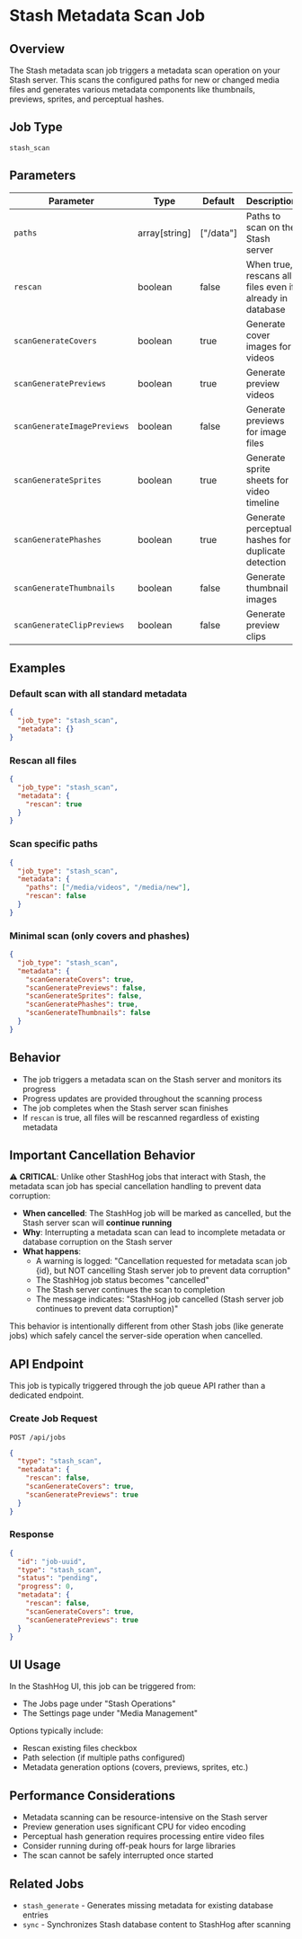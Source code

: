 # Stash Metadata Scan Job

## Overview
The Stash metadata scan job triggers a metadata scan operation on your Stash server. This scans the configured paths for new or changed media files and generates various metadata components like thumbnails, previews, sprites, and perceptual hashes.

## Job Type
`stash_scan`

## Parameters

| Parameter | Type | Default | Description |
|-----------|------|---------|-------------|
| `paths` | array[string] | ["/data"] | Paths to scan on the Stash server |
| `rescan` | boolean | false | When true, rescans all files even if already in database |
| `scanGenerateCovers` | boolean | true | Generate cover images for videos |
| `scanGeneratePreviews` | boolean | true | Generate preview videos |
| `scanGenerateImagePreviews` | boolean | false | Generate previews for image files |
| `scanGenerateSprites` | boolean | true | Generate sprite sheets for video timeline |
| `scanGeneratePhashes` | boolean | true | Generate perceptual hashes for duplicate detection |
| `scanGenerateThumbnails` | boolean | false | Generate thumbnail images |
| `scanGenerateClipPreviews` | boolean | false | Generate preview clips |

## Examples

### Default scan with all standard metadata
```json
{
  "job_type": "stash_scan",
  "metadata": {}
}
```

### Rescan all files
```json
{
  "job_type": "stash_scan",
  "metadata": {
    "rescan": true
  }
}
```

### Scan specific paths
```json
{
  "job_type": "stash_scan",
  "metadata": {
    "paths": ["/media/videos", "/media/new"],
    "rescan": false
  }
}
```

### Minimal scan (only covers and phashes)
```json
{
  "job_type": "stash_scan",
  "metadata": {
    "scanGenerateCovers": true,
    "scanGeneratePreviews": false,
    "scanGenerateSprites": false,
    "scanGeneratePhashes": true,
    "scanGenerateThumbnails": false
  }
}
```

## Behavior
- The job triggers a metadata scan on the Stash server and monitors its progress
- Progress updates are provided throughout the scanning process
- The job completes when the Stash server scan finishes
- If `rescan` is true, all files will be rescanned regardless of existing metadata

## Important Cancellation Behavior

⚠️ **CRITICAL**: Unlike other StashHog jobs that interact with Stash, the metadata scan job has special cancellation handling to prevent data corruption:

- **When cancelled**: The StashHog job will be marked as cancelled, but the Stash server scan will **continue running**
- **Why**: Interrupting a metadata scan can lead to incomplete metadata or database corruption on the Stash server
- **What happens**: 
  - A warning is logged: "Cancellation requested for metadata scan job {id}, but NOT cancelling Stash server job to prevent data corruption"
  - The StashHog job status becomes "cancelled"
  - The Stash server continues the scan to completion
  - The message indicates: "StashHog job cancelled (Stash server job continues to prevent data corruption)"

This behavior is intentionally different from other Stash jobs (like generate jobs) which safely cancel the server-side operation when cancelled.

## API Endpoint
This job is typically triggered through the job queue API rather than a dedicated endpoint.

### Create Job Request
`POST /api/jobs`

```json
{
  "type": "stash_scan",
  "metadata": {
    "rescan": false,
    "scanGenerateCovers": true,
    "scanGeneratePreviews": true
  }
}
```

### Response
```json
{
  "id": "job-uuid",
  "type": "stash_scan",
  "status": "pending",
  "progress": 0,
  "metadata": {
    "rescan": false,
    "scanGenerateCovers": true,
    "scanGeneratePreviews": true
  }
}
```

## UI Usage
In the StashHog UI, this job can be triggered from:
- The Jobs page under "Stash Operations"
- The Settings page under "Media Management"

Options typically include:
- Rescan existing files checkbox
- Path selection (if multiple paths configured)
- Metadata generation options (covers, previews, sprites, etc.)

## Performance Considerations
- Metadata scanning can be resource-intensive on the Stash server
- Preview generation uses significant CPU for video encoding
- Perceptual hash generation requires processing entire video files
- Consider running during off-peak hours for large libraries
- The scan cannot be safely interrupted once started

## Related Jobs
- `stash_generate` - Generates missing metadata for existing database entries
- `sync` - Synchronizes Stash database content to StashHog after scanning